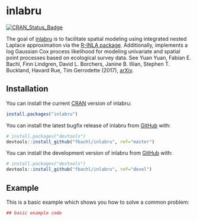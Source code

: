 
<!-- README.md is generated from README.Rmd. Please edit that file -->
inlabru
=======

[![CRAN\_Status\_Badge](http://www.r-pkg.org/badges/version/inlabru)](https://cran.r-project.org/package=inlabru)

The goal of [inlabru](http://inlabru.org) is to facilitate spatial modeling using integrated nested Laplace approximation via the [R-INLA package](http://www.r-inla.org). Additionally, implements a log Gaussian Cox process likelihood for modeling univariate and spatial point processes based on ecological survey data. See Yuan Yuan, Fabian E. Bachl, Finn Lindgren, David L. Borchers, Janine B. Illian, Stephen T. Buckland, Havard Rue, Tim Gerrodette (2017), [arXiv](https://arxiv.org/abs/1604.06013).

Installation
------------

You can install the current [CRAN](https://CRAN.R-project.org) version of inlabru:

``` r
install.packages("inlabru")
```

You can install the latest bugfix release of inlabru from [GitHub](https://github.com/) with:

``` r
# install.packages("devtools")
devtools::install_github("fbachl/inlabru", ref="master")
```

You can install the development version of inlabru from [GitHub](https://github.com/) with:

``` r
# install.packages("devtools")
devtools::install_github("fbachl/inlabru", ref="devel")
```

Example
-------

This is a basic example which shows you how to solve a common problem:

``` r
## basic example code
```
